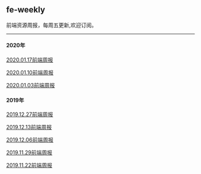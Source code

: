 ## fe-weekly

前端资源周报，每周五更新,欢迎订阅。

<hr>

<h4>2020年</h4>

[2020.01.17前端周报](https://github.com/houyaowei/fe-weekly/issues/8)

[2020.01.10前端周报](https://github.com/houyaowei/fe-weekly/issues/7)

[2020.01.03前端周报](https://github.com/houyaowei/fe-weekly/issues/6)



<h4>2019年</h4>

[2019.12.27前端周报](https://github.com/houyaowei/fe-weekly/issues/5)

[2019.12.13前端周报](https://github.com/houyaowei/fe-weekly/issues/4)

[2019.12.06前端周报](https://github.com/houyaowei/fe-weekly/issues/3)

[2019.11.29前端周报](https://github.com/houyaowei/fe-weekly/issues/2)

[2019.11.22前端周报](https://github.com/houyaowei/fe-weekly/issues/1)










